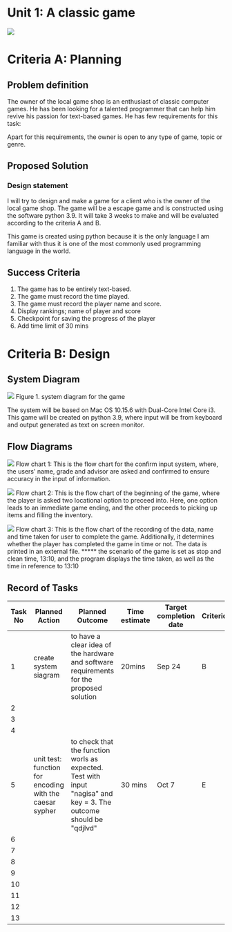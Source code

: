 # Unit 1: A classic game 
![](game.gif)

# Criteria A: Planning



## Problem definition

The owner of the local game shop is an enthusiast of classic computer games. He has been looking for a talented programmer that can help him revive his passion for text-based games. He has few requirements for this task:


Apart for this requirements, the owner is open to any type of game, topic or genre.

## Proposed Solution


### Design statement
I will try to design and make a game for a client who is the owner of the local game shop. The game will be a escape game and is constructed using the software python 3.9. It will take 3 weeks to make and will be evaluated according to the criteria A and B.

This game is created using python because it is the only language I am familiar with thus it is one of the most commonly used programming language in the world.


## Success Criteria
1. The game has to be entirely text-based.
2. The game must record the time played.
3. The game must record the player name and score.
4. Display rankings; name of player and score
5. Checkpoint for saving the progress of the player
6. Add time limit of 30 mins

# Criteria B: Design

## System Diagram
![](system_diagram1.jpg)
Figure 1. system diagram for the game

The system will be based on Mac OS 10.15.6 with Dual-Core Intel Core i3. This game will be created on python 3.9, where input will be from keyboard and output generated as text on screen monitor. 


## Flow Diagrams
![](flowchart1.jpg)
Flow chart 1:
This is the flow chart for the confirm input system, where, the users' name, grade and advisor are asked and confirmed to ensure accuracy in the input of information.

![](flowchart2.jpg)
Flow chart 2:
This is the flow chart of the beginning of the game, where the player is asked two locational option to preceed into. Here, one option leads to an immediate game ending, and the other proceeds to picking up items and filling the inventory.

![](flowchart3.jpg)
Flow chart 3:
This is the flow chart of the recording of the data, name and time taken for user to complete the game. Additionally, it determines whether the player has completed the game in time or not. The data is printed in an external file. 
***** the scenario of the game is set as stop and clean time, 13:10, and the program displays the time taken, as well as the time in reference to 13:10

## Record of Tasks
| Task No | Planned Action | Planned Outcome | Time estimate | Target completion date | Criterion |
|---------|----------------|-----------------|---------------|------------------------|-----------|
|    1     |       create system siagram         |       to have a clear idea of the hardware and software requirements for the proposed solution       |         20mins        |             Sep 24            |      B     |
|    2     |                |                 |               |                        |           |
|    3     |                |                 |               |                        |           |
|    4     |                |                 |               |                        |           |
|    5     |       unit test: function for encoding with the caesar sypher         |         to check that the function worls as expected. Test with input "nagisa" and key = 3. The outcome should be "qdjlvd"        |        30 mins       |            Oct 7            |      E     |
|    6     |                |                 |               |                        |           |
|    7     |                |                 |               |                        |           |
|    8     |                |                 |               |                        |           |
|    9     |                |                 |               |                        |           |
|    10     |                |                 |               |                        |           |
|    11    |                |                 |               |                        |           |
|    12    |                |                 |               |                        |           |
|    13     |                |                 |               |                        |           |

